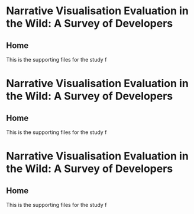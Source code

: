 # Narrative Visualisation Evaluation in the Wild: A Survey of Developers
## Home 
This is the supporting files for the study f
# Narrative Visualisation Evaluation in the Wild: A Survey of Developers
## Home 
This is the supporting files for the study f
# Narrative Visualisation Evaluation in the Wild: A Survey of Developers
## Home 
This is the supporting files for the study f
